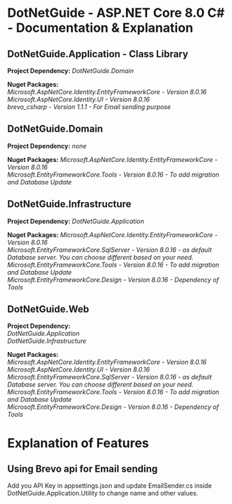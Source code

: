 # DotNetGuide - ASP.NET Core 8.0 C# - Documentation & Explanation


## DotNetGuide.Application - Class Library
**Project Dependency:** _DotNetGuide.Domain_

**Nuget Packages:**   
_Microsoft.AspNetCore.Identity.EntityFrameworkCore - Version 8.0.16  
Microsoft.AspNetCore.Identity.UI - Version 8.0.16  
brevo_csharp - Version 1.1.1 - For Email sending purpose_


## DotNetGuide.Domain
**Project Dependency:** _none_  

**Nuget Packages:** 
_Microsoft.AspNetCore.Identity.EntityFrameworkCore - Version 8.0.16  
Microsoft.EntityFrameworkCore.Tools - Version 8.0.16 - To add migration and Database Update_

## DotNetGuide.Infrastructure
**Project Dependency:** _DotNetGuide.Application_  

**Nuget Packages:** 
_Microsoft.AspNetCore.Identity.EntityFrameworkCore - Version 8.0.16  
Microsoft.EntityFrameworkCore.SqlServer - Version 8.0.16 - as default Database server. You can choose different based on your need.  
Microsoft.EntityFrameworkCore.Tools - Version 8.0.16 - To add migration and Database Update  
Microsoft.EntityFrameworkCore.Design - Version 8.0.16 - Dependency of Tools_  

## DotNetGuide.Web
**Project Dependency:**  
_DotNetGuide.Application  
DotNetGuide.Infrastructure_

**Nuget Packages:**  
_Microsoft.AspNetCore.Identity.EntityFrameworkCore - Version 8.0.16  
Microsoft.AspNetCore.Identity.UI - Version 8.0.16  
Microsoft.EntityFrameworkCore.SqlServer - Version 8.0.16 - as default Database server. You can choose different based on your need.  
Microsoft.EntityFrameworkCore.Tools - Version 8.0.16 - To add migration and Database Update  
Microsoft.EntityFrameworkCore.Design - Version 8.0.16 - Dependency of Tools_  
 
# Explanation of Features

## Using Brevo api for Email sending  
Add you API Key in appsettings.json and update EmailSender.cs inside DotNetGuide.Application.Utility to change name and other values. 

